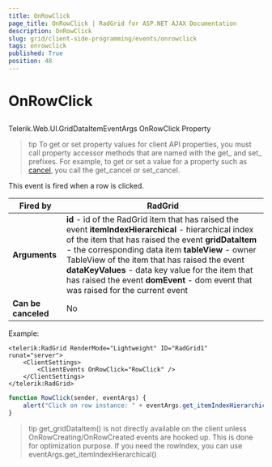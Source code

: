```yaml
---
title: OnRowClick
page_title: OnRowClick | RadGrid for ASP.NET AJAX Documentation
description: OnRowClick
slug: grid/client-side-programming/events/onrowclick
tags: onrowclick
published: True
position: 48
---
```


# OnRowClick



## 

Telerik.Web.UI.GridDataItemEventArgs OnRowClick Property

>tip To get or set property values for client API properties, you must call property accessor methods that are named with the get_ and set_ prefixes. For example, to get or set a value for a property such as [cancel](http://msdn.microsoft.com/en-us/library/bb310859.aspx), you call the get_cancel or set_cancel.
>


This event is fired when a row is clicked.


|  **Fired by**  | RadGrid |
| ------ | ------ |
| **Arguments** | **id** - id of the RadGrid item that has raised the event **itemIndexHierarchical** - hierarchical index of the item that has raised the event **gridDataItem** - the corresponding data item **tableView** - owner TableView of the item that has raised the event **dataKeyValues** - data key value for the item that has raised the event **domEvent** - dom event that was raised for the current event|
| **Can be canceled** |No|

Example:

````ASP.NET
<telerik:RadGrid RenderMode="Lightweight" ID="RadGrid1" runat="server">
    <ClientSettings>
        <ClientEvents OnRowClick="RowClick" />
    </ClientSettings>
</telerik:RadGrid>
````



````JavaScript
function RowClick(sender, eventArgs) {
    alert("Click on row instance: " + eventArgs.get_itemIndexHierarchical());
}
````



>tip get_gridDataItem() is not directly available on the client unless OnRowCreating/OnRowCreated events are hooked up. This is done for optimization purpose. If you need the rowIndex, you can use eventArgs.get_itemIndexHierarchical()
>

